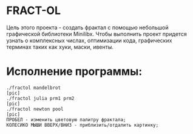 # FRACT-OL

Цель этого проекта - создать фрактал с помощью небольшой графической библиотеки Minilibx.
	Чтобы выполнить проект придется узнать о комплексных числах, оптимизации кода, графических терминах таких как хуки, маски, ивенты.

# Исполнение программы:
 	./fractol mandelbrot
	[pic]
 	./fractol julia prm1 prm2
	[pic]
 	./fractol newton pool
	[pic]
	ПРОБЕЛ - изменить цветовую палитру фрактала;
	КОЛЕСИКО МЫШИ ВВЕРХ/ВНИЗ - приблизить/отдалить картинку;
